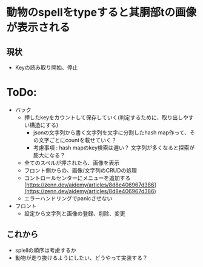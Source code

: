 # 動物のspellをtypeすると其胴部tの画像が表示される

## 現状
- Keyの読み取り開始、停止


# ToDo:
- バック
    - 押したkeyをカウントして保存していく(判定するために、取り出しやすい構造にする)
        - jsonの文字列から書く文字列を文字に分割したhash map作って、その文字ごとにcountを載せていく？
        - 考慮事項 : 
            hash mapのkey検索は遅い？
            文字列が多くなると探索が膨大になる？
    - 全てのスペルが押されたら、画像を表示
    - フロント側からの、画像/文字列のCRUDの処理
    - コントロールセンターにメニューを追加する [https://zenn.dev/aidemy/articles/8d8e406967d386](https://zenn.dev/aidemy/articles/8d8e406967d386)
    - エラーハンドリングでpanicさせない
- フロント
    - 設定から文字列と画像の登録、削除、変更


## これから
- splellの順序は考慮するか
- 動物が走り抜けるようにしたい、どうやって実装する？

